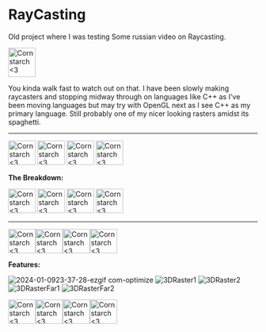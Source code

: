 # RayCasting
Old project where I was testing Some russian video on Raycasting. 

<img src="https://github.com/Kingerthanu/RayCasting/assets/76754592/8a2bde70-3ab0-4929-8b61-12c439003e32" alt="Cornstarch <3" width="55" height="59">

You kinda walk fast to watch out on that. I have been slowly making raycasters and stopping midway through on languages like C++ as I've been moving languages but may try with OpenGL next as I see C++ as my primary language. Still probably one of my nicer looking rasters amidst its spaghetti.

----------------------------------------------

<img src="https://github.com/Kingerthanu/RayCasting/assets/76754592/7be2a422-4e4e-454c-a1d5-b4cd99c126e9" alt="Cornstarch <3" width="55" height="49"> <img src="https://github.com/Kingerthanu/RayCasting/assets/76754592/7be2a422-4e4e-454c-a1d5-b4cd99c126e9" alt="Cornstarch <3" width="55" height="49"> <img src="https://github.com/Kingerthanu/RayCasting/assets/76754592/7be2a422-4e4e-454c-a1d5-b4cd99c126e9" alt="Cornstarch <3" width="55" height="49"> <img src="https://github.com/Kingerthanu/RayCasting/assets/76754592/7be2a422-4e4e-454c-a1d5-b4cd99c126e9" alt="Cornstarch <3" width="55" height="49">


**The Breakdown:**



<img src="https://github.com/Kingerthanu/RayCasting/assets/76754592/e1106c40-2320-4748-be36-c4aff6276c13" alt="Cornstarch <3" width="55" height="49"> <img src="https://github.com/Kingerthanu/RayCasting/assets/76754592/e1106c40-2320-4748-be36-c4aff6276c13" alt="Cornstarch <3" width="55" height="49"> <img src="https://github.com/Kingerthanu/RayCasting/assets/76754592/e1106c40-2320-4748-be36-c4aff6276c13" alt="Cornstarch <3" width="55" height="49"> <img src="https://github.com/Kingerthanu/RayCasting/assets/76754592/e1106c40-2320-4748-be36-c4aff6276c13" alt="Cornstarch <3" width="55" height="49">

----------------------------------------------

<img src="https://github.com/Kingerthanu/RayCasting/assets/76754592/67926ce6-45d1-4f01-b045-9d6d7d523325" alt="Cornstarch <3" width="55" height="49"><img src="https://github.com/Kingerthanu/RayCasting/assets/76754592/67926ce6-45d1-4f01-b045-9d6d7d523325" alt="Cornstarch <3" width="55" height="49"><img src="https://github.com/Kingerthanu/RayCasting/assets/76754592/67926ce6-45d1-4f01-b045-9d6d7d523325" alt="Cornstarch <3" width="55" height="49"><img src="https://github.com/Kingerthanu/RayCasting/assets/76754592/67926ce6-45d1-4f01-b045-9d6d7d523325" alt="Cornstarch <3" width="55" height="49">


**Features:**

![2024-01-0923-37-28-ezgif com-optimize](https://github.com/Kingerthanu/RayCasting/assets/76754592/5ff253b4-c88e-485d-aeb0-b7c9847e5ccf)
![3DRaster1](https://github.com/Kingerthanu/RayCasting/assets/76754592/039fcd9b-f984-4cd1-bae4-c0d142ebce6e)
![3DRaster2](https://github.com/Kingerthanu/RayCasting/assets/76754592/a5473ce6-a789-43f7-8d93-8b47a2ea7eea)
![3DRasterFar1](https://github.com/Kingerthanu/RayCasting/assets/76754592/a4d532b6-684f-4b5d-bc23-bd8e73870a97)
![3DRasterFar2](https://github.com/Kingerthanu/RayCasting/assets/76754592/1bd47685-3b16-4ad6-8b45-6ee3219bca45)



<img src="https://github.com/Kingerthanu/RayCasting/assets/76754592/07761638-8ddc-418e-a6fc-60e70c7b0d8f" alt="Cornstarch <3" width="55" height="49"><img src="https://github.com/Kingerthanu/RayCasting/assets/76754592/07761638-8ddc-418e-a6fc-60e70c7b0d8f" alt="Cornstarch <3" width="55" height="49"><img src="https://github.com/Kingerthanu/RayCasting/assets/76754592/07761638-8ddc-418e-a6fc-60e70c7b0d8f" alt="Cornstarch <3" width="55" height="49"><img src="https://github.com/Kingerthanu/RayCasting/assets/76754592/07761638-8ddc-418e-a6fc-60e70c7b0d8f" alt="Cornstarch <3" width="55" height="49">

